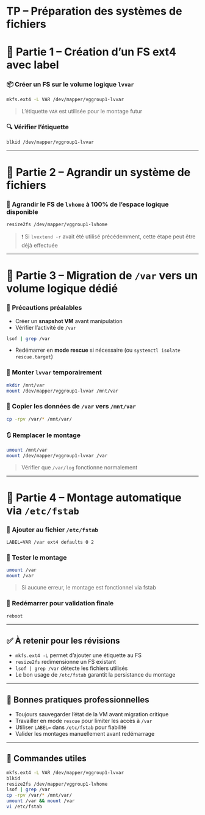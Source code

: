# TP – Préparation des systèmes de fichiers 
# 🧱 Partie 1 – Création d’un FS ext4 avec label

### 📦 Créer un FS sur le volume logique `lvvar`

```bash
mkfs.ext4 -L VAR /dev/mapper/vggroup1-lvvar
```

> L’étiquette `VAR` est utilisée pour le montage futur

### 🔍 Vérifier l’étiquette

```bash
blkid /dev/mapper/vggroup1-lvvar
```

---

# 🧱 Partie 2 – Agrandir un système de fichiers

### 📐 Agrandir le FS de `lvhome` à 100% de l’espace logique disponible

```bash
resize2fs /dev/mapper/vggroup1-lvhome
```

> ❗ Si `lvextend -r` avait été utilisé précédemment, cette étape peut être déjà effectuée

---

# 🧱 Partie 3 – Migration de `/var` vers un volume logique dédié

### 🧷 Précautions préalables

- Créer un **snapshot VM** avant manipulation
- Vérifier l’activité de `/var`

```bash
lsof | grep /var
```

- Redémarrer en **mode rescue** si nécessaire (ou `systemctl isolate rescue.target`)

### 🔧 Monter `lvvar` temporairement

```bash
mkdir /mnt/var
mount /dev/mapper/vggroup1-lvvar /mnt/var
```

### 📁 Copier les données de `/var` vers `/mnt/var`

```bash
cp -rpv /var/* /mnt/var/
```

### 🔃 Remplacer le montage

```bash
umount /mnt/var
mount /dev/mapper/vggroup1-lvvar /var
```

> Vérifier que `/var/log` fonctionne normalement

---

# 🧱 Partie 4 – Montage automatique via `/etc/fstab`

### 📝 Ajouter au fichier `/etc/fstab`

```fstab
LABEL=VAR /var ext4 defaults 0 2
```

### 🧪 Tester le montage

```bash
umount /var
mount /var
```

> Si aucune erreur, le montage est fonctionnel via fstab

### 🔁 Redémarrer pour validation finale

```bash
reboot
```

---

## ✅ À retenir pour les révisions

- `mkfs.ext4 -L` permet d’ajouter une étiquette au FS
- `resize2fs` redimensionne un FS existant
- `lsof | grep /var` détecte les fichiers utilisés
- Le bon usage de `/etc/fstab` garantit la persistance du montage

---

## 📌 Bonnes pratiques professionnelles

- Toujours sauvegarder l’état de la VM avant migration critique
- Travailler en mode `rescue` pour limiter les accès à `/var`
- Utiliser `LABEL=` dans `/etc/fstab` pour fiabilité
- Valider les montages manuellement avant redémarrage

---

## 🔗 Commandes utiles

```bash
mkfs.ext4 -L VAR /dev/mapper/vggroup1-lvvar
blkid
resize2fs /dev/mapper/vggroup1-lvhome
lsof | grep /var
cp -rpv /var/* /mnt/var/
umount /var && mount /var
vi /etc/fstab
```

